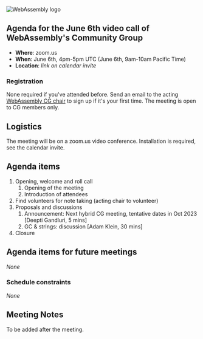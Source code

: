 ![WebAssembly logo](/images/WebAssembly.png)

## Agenda for the June 6th video call of WebAssembly's Community Group

- **Where**: zoom.us
- **When**: June 6th, 4pm-5pm UTC (June 6th, 9am-10am Pacific Time)
- **Location**: *link on calendar invite*

### Registration

None required if you've attended before. Send an email to the acting [WebAssembly CG chair](mailto:webassembly-cg-chair@chromium.org)
to sign up if it's your first time. The meeting is open to CG members only.

## Logistics

The meeting will be on a zoom.us video conference.
Installation is required, see the calendar invite.

## Agenda items

1. Opening, welcome and roll call
    1. Opening of the meeting
    1. Introduction of attendees
1. Find volunteers for note taking (acting chair to volunteer)
1. Proposals and discussions
    1. Announcement: Next hybrid CG meeting, tentative dates in Oct 2023 [Deepti Gandluri, 5 mins]
    1. GC & strings: discussion [Adam Klein, 30 mins]
1. Closure

## Agenda items for future meetings

*None*

### Schedule constraints

*None*

## Meeting Notes

To be added after the meeting.
